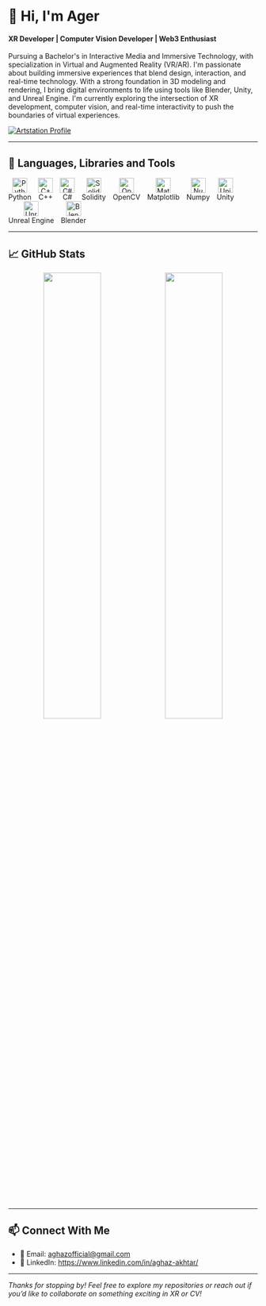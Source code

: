 # 👋 Hi, I'm Ager
#### **XR Developer | Computer Vision Developer | Web3 Enthusiast**

Pursuing a Bachelor's in Interactive Media and Immersive Technology, with specialization in Virtual and Augmented Reality (VR/AR). I'm passionate about building immersive experiences that blend design, interaction, and real-time technology. With a strong foundation in 3D modeling and rendering, I bring digital environments to life using tools like Blender, Unity, and Unreal Engine.
I'm currently exploring the intersection of XR development, computer vision, and real-time interactivity to push the boundaries of virtual experiences.
   <p align="left">
     <a href="https://www.artstation.com/aghazakhtar" target="_blank" rel="noopener noreferrer">
       <img src="https://img.shields.io/badge/Artstation%20Profile-0088CC?style=for-the-badge&logo=artstation&logoColor=white&labelColor=2C2F33" alt="Artstation Profile">
     </a>
   </p>
      
---

## 🤖 Languages, Libraries and Tools 

<div align="left">
  <div style="display: inline-block; text-align: center; margin-right: 10px;">
    <img alt="Python" width="30px" src="https://cdn.jsdelivr.net/gh/devicons/devicon@latest/icons/python/python-original.svg"/>
    <br>Python
  </div>
  <div style="display: inline-block; text-align: center; margin-right: 10px;">
    <img alt="C++" width="30px" src="https://cdn.jsdelivr.net/gh/devicons/devicon@latest/icons/cplusplus/cplusplus-original.svg" />
    <br>C++
  </div>
  <div style="display: inline-block; text-align: center; margin-right: 10px;">
    <img alt="C#" width="30px" src="https://cdn.jsdelivr.net/gh/devicons/devicon@latest/icons/csharp/csharp-original.svg" />
    <br>C#
  </div>
  <div style="display: inline-block; text-align: center; margin-right: 10px;">
    <img alt="Solidity" width="30px" src="https://cdn.jsdelivr.net/gh/devicons/devicon@latest/icons/solidity/solidity-original.svg" />
    <br>Solidity
  </div>
  <div style="display: inline-block; text-align: center; margin-right: 10px;">
    <img alt="OpenCV" width="30px" src="https://cdn.jsdelivr.net/gh/devicons/devicon@latest/icons/opencv/opencv-original.svg" />
    <br>OpenCV
  </div>
  <div style="display: inline-block; text-align: center; margin-right: 10px;">
    <img alt="Matplotlib" width="30px" src="https://cdn.jsdelivr.net/gh/devicons/devicon@latest/icons/matplotlib/matplotlib-original.svg" />
    <br>Matplotlib
  </div>
  <div style="display: inline-block; text-align: center; margin-right: 10px;">
    <img alt="Numpy" width="30px" src="https://cdn.jsdelivr.net/gh/devicons/devicon@latest/icons/numpy/numpy-original.svg" />
    <br>Numpy
  </div>
  <div style="display: inline-block; text-align: center; margin-right: 10px;">
    <img alt="Unity" width="30px" src="https://cdn.jsdelivr.net/gh/devicons/devicon@latest/icons/unity/unity-original.svg" />
    <br>Unity
  </div>
  <div style="display: inline-block; text-align: center; margin-right: 10px;">
    <img alt="Unreal Engine" width="30px" src="https://cdn.jsdelivr.net/gh/devicons/devicon@latest/icons/unrealengine/unrealengine-original.svg" />
    <br>Unreal Engine
  </div>
  <div style="display: inline-block; text-align: center; margin-right: 10px;">
    <img alt="Blender" width="30px" src="https://cdn.jsdelivr.net/gh/devicons/devicon@latest/icons/blender/blender-original.svg" />
    <br>Blender
  </div>
</div>

---

## 📈 GitHub Stats

<!-- GitHub Readme Stats -->
<p align="center">
  <img src="https://github-readme-stats.vercel.app/api?username=ager-1&show_icons=true&theme=swift" width="48%" />
  <img src="https://github-readme-stats.vercel.app/api/top-langs/?username=ager-1&layout=compact&theme=swift" width="48%" />
</p>

---

## 📫 Connect With Me

- 📧 Email: aghazofficial@gmail.com
- 💼 LinkedIn: https://www.linkedin.com/in/aghaz-akhtar/

---

_Thanks for stopping by! Feel free to explore my repositories or reach out if you’d like to collaborate on something exciting in XR or CV!_
